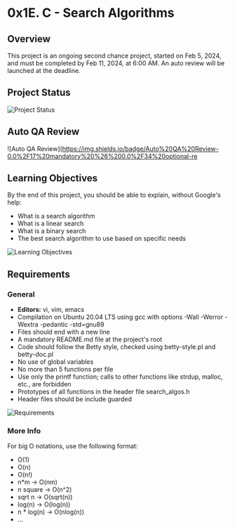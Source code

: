 # 0x1E. C - Search Algorithms

## Overview

This project is an ongoing second chance project, started on Feb 5, 2024, and must be completed by Feb 11, 2024, at 6:00 AM. An auto review will be launched at the deadline.

## Project Status

![Project Status](https://img.shields.io/badge/Project-Ongoing-brightgreen)

## Auto QA Review

![Auto QA Review](https://img.shields.io/badge/Auto%20QA%20Review-0.0%2F17%20mandatory%20%26%200.0%2F34%20optional-re
## Learning Objectives

By the end of this project, you should be able to explain, without Google's help:

- What is a search algorithm
- What is a linear search
- What is a binary search
- The best search algorithm to use based on specific needs

![Learning Objectives](https://img.shields.io/badge/Learning%20Objectives-Explained%20without%20Google-blue)

## Requirements

### General

- **Editors:** vi, vim, emacs
- Compilation on Ubuntu 20.04 LTS using gcc with options -Wall -Werror -Wextra -pedantic -std=gnu89
- Files should end with a new line
- A mandatory README.md file at the project's root
- Code should follow the Betty style, checked using betty-style.pl and betty-doc.pl
- No use of global variables
- No more than 5 functions per file
- Use only the printf function; calls to other functions like strdup, malloc, etc., are forbidden
- Prototypes of all functions in the header file search_algos.h
- Header files should be include guarded

![Requirements](https://img.shields.io/badge/Requirements-Met-success)

### More Info

For big O notations, use the following format:

- O(1)
- O(n)
- O(n!)
- n*m -> O(nm)
- n square -> O(n^2)
- sqrt n -> O(sqrt(n))
- log(n) -> O(log(n))
- n * log(n) -> O(nlog(n))
- ...

